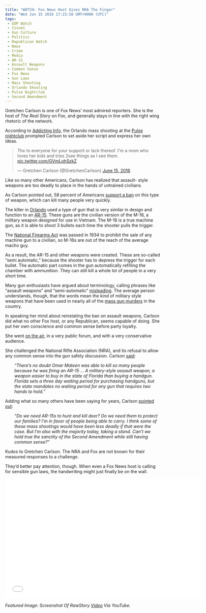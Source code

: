 ```yaml
---
title: "WATCH: Fox News Host Gives NRA The Finger"
date: "Wed Jun 15 2016 17:23:58 GMT+0000 (UTC)"
tags: 
 - GOP Watch
 - Issues
 - Gun Culture
 - Politics
 - Republican Watch
 - News
 - Crime
 - Media
 - AR-15
 - Assault Weapons
 - Common Sense
 - Fox News
 - Gun Laws
 - Mass Shooting
 - Orlando Shooting
 - Pulse Nightclub
 - Second Amendment
---
```

<p><!-- Quick Adsense WordPress Plugin: http://quicksense.net/ --></p><p>Gretchen Carlson is one of Fox News&#x2019; most admired reporters. She is the host of <em>The Real Story</em> on Fox, and generally stays in line with the right wing rhetoric of&#xA0;the network.</p><p>According to <a href="http://addictinginfo.org/2016/06/14/watch-fox-host-unexpectedly-declares-support-of-assault-weapon-ban-on-the-air/" onclick="__gaTracker(&apos;send&apos;, &apos;event&apos;, &apos;outbound-article&apos;, &apos;http://addictinginfo.org/2016/06/14/watch-fox-host-unexpectedly-declares-support-of-assault-weapon-ban-on-the-air/&apos;, &apos;Addicting Info&apos;);">Addicting Info</a>, the Orlando mass shooting at the <a href="http://www.liberalamerica.org/2016/06/12/50-confirmed-dead-53-wounded-worst-mass-shooting-us-history/" target="_blank">Pulse nightclub</a> prompted Carlson to set aside her script and&#xA0;express her own ideas.</p><blockquote class="twitter-tweet" data-width="500"><p lang="en" dir="ltr">Thx to everyone for your support or lack thereof. I&apos;m a mom who loves her kids and tries 2see things as I see them. <a href="https://t.co/GVmLohSzkZ" onclick="__gaTracker(&apos;send&apos;, &apos;event&apos;, &apos;outbound-article&apos;, &apos;https://t.co/GVmLohSzkZ&apos;, &apos;pic.twitter.com/GVmLohSzkZ&apos;);">pic.twitter.com/GVmLohSzkZ</a></p>
<p>&#x2014; Gretchen Carlson (@GretchenCarlson) <a href="https://twitter.com/GretchenCarlson/status/742897788908867584" onclick="__gaTracker(&apos;send&apos;, &apos;event&apos;, &apos;outbound-article&apos;, &apos;https://twitter.com/GretchenCarlson/status/742897788908867584&apos;, &apos;June 15, 2016&apos;);">June 15, 2016</a></p></blockquote><p><script async src="//platform.twitter.com/widgets.js" charset="utf-8"></script></p><p>Like so many other Americans, Carlson has realized that assault- style weapons are too deadly to place in the hands of untrained civilians.</p><p>As Carlson pointed out, 58 percent of Americans <a href="https://www.qu.edu/news-and-events/quinnipiac-university-poll/national/release-detail?ReleaseID=2312&amp;oRef=twitterfeed" onclick="__gaTracker(&apos;send&apos;, &apos;event&apos;, &apos;outbound-article&apos;, &apos;https://www.qu.edu/news-and-events/quinnipiac-university-poll/national/release-detail?ReleaseID=2312&amp;oRef=twitterfeed&apos;, &apos;support a ban&apos;);">support a ban</a> on this type of weapon, which can kill many people very&#xA0;quickly.</p><p>The killer in <a href="http://www.liberalamerica.org/2016/06/12/nra-bribed-45-senators-helped-cause-orlando-massacre/" target="_blank">Orlando</a> used a type of gun that is very similar in design and function to&#xA0;an <a href="http://www.vox.com/2016/6/14/11924544/ar-15-orlando-assault-weapons" onclick="__gaTracker(&apos;send&apos;, &apos;event&apos;, &apos;outbound-article&apos;, &apos;http://www.vox.com/2016/6/14/11924544/ar-15-orlando-assault-weapons&apos;, &apos;AR-15&apos;);">AR-15</a>. These guns&#xA0;are the civilian version of the M-16, a military weapon&#xA0;designed for use in Vietnam. The M-16 is a true machine gun, as it is able to shoot 3&#xA0;bullets each time the shooter pulls&#xA0;the trigger.</p><p>The <a href="http://www.vox.com/2016/6/14/11924544/ar-15-orlando-assault-weapons" onclick="__gaTracker(&apos;send&apos;, &apos;event&apos;, &apos;outbound-article&apos;, &apos;http://www.vox.com/2016/6/14/11924544/ar-15-orlando-assault-weapons&apos;, &apos;National Firearms Act&apos;);">National Firearms Act</a> was&#xA0;passed in 1934 to prohibit the sale of any machine gun to a civilian, so M-16s are out of the reach of the average macho guy.</p><p>As a result, the AR-15 and other weapons were created. These are so-called &#x201C;semi automatic,&#x201D; because the shooter has to depress the trigger for each bullet. The automatic part comes in the gun automatically refilling the chamber with ammunition. They can still kill a whole lot of people in a very short time.</p><p>Many gun enthusiasts have argued about terminology, calling phrases like &#x201C;assault weapons&#x201D; and &#x201C;semi-automatic&#x201D; <a href="http://www.thefirearmblog.com/blog/2015/12/19/its-time-to-retire-the-term-assault-rifle/" onclick="__gaTracker(&apos;send&apos;, &apos;event&apos;, &apos;outbound-article&apos;, &apos;http://www.thefirearmblog.com/blog/2015/12/19/its-time-to-retire-the-term-assault-rifle/&apos;, &apos;misleading&apos;);">misleading</a>. The average person understands, though, that the words mean the kind of military style weapons that have been&#xA0;used in nearly all of the <a href="http://www.vox.com/2016/6/14/11924544/ar-15-orlando-assault-weapons" onclick="__gaTracker(&apos;send&apos;, &apos;event&apos;, &apos;outbound-article&apos;, &apos;http://www.vox.com/2016/6/14/11924544/ar-15-orlando-assault-weapons&apos;, &apos;mass gun murders&apos;);">mass gun murders</a> in the country.</p><p>In speaking her mind about reinstating the ban on assault weapons, Carlson did what no other&#xA0;Fox host, or&#xA0;any Republican, seems capable of doing. She put her own conscience and common sense before party loyalty.</p><p>She went <a href="https://www.youtube.com/watch?v=FnQdAxmePVw&amp;feature=youtu.be&amp;ab_channel=RawStory" onclick="__gaTracker(&apos;send&apos;, &apos;event&apos;, &apos;outbound-article&apos;, &apos;https://www.youtube.com/watch?v=FnQdAxmePVw&amp;feature=youtu.be&amp;ab_channel=RawStory&apos;, &apos;on the air&apos;);">on the air</a>, in a very public forum, and with a very conservative audience.</p><p>She challenged the National Rifle Association (NRA), and its refusal to allow any common sense into the gun safety discussion. Carlson <a href="http://addictinginfo.org/2016/06/14/watch-fox-host-unexpectedly-declares-support-of-assault-weapon-ban-on-the-air/" onclick="__gaTracker(&apos;send&apos;, &apos;event&apos;, &apos;outbound-article&apos;, &apos;http://addictinginfo.org/2016/06/14/watch-fox-host-unexpectedly-declares-support-of-assault-weapon-ban-on-the-air/&apos;, &apos;said&apos;);">said</a>:</p><p class="p1" style="padding-left: 30px;"><em>&#x201C;There&#x2019;s no doubt Omar Mateen was able to kill so many people because he was firing an AR-15 &#x2026; A military-style assault weapon, a weapon easier to buy in the state of Florida than buying a handgun. Florida sets a three day waiting period for purchasing handguns, but the state mandates no waiting period for any gun that requires two hands to hold.&#x201D;</em></p><p><!-- Quick Adsense WordPress Plugin: http://quicksense.net/ --></p><p class="p1">Adding&#xA0;what so many others have been saying for years, Carlson <a href="http://addictinginfo.org/2016/06/14/watch-fox-host-unexpectedly-declares-support-of-assault-weapon-ban-on-the-air/" onclick="__gaTracker(&apos;send&apos;, &apos;event&apos;, &apos;outbound-article&apos;, &apos;http://addictinginfo.org/2016/06/14/watch-fox-host-unexpectedly-declares-support-of-assault-weapon-ban-on-the-air/&apos;, &apos;pointed out&apos;);">pointed out</a>:</p><p class="p1" style="padding-left: 30px;"><em>&#x201C;Do we need AR-15s to hunt and kill deer? Do we need them to protect our families? I&#x2019;m in favor of people being able to carry. I think some of these mass shootings would have been less deadly if that were the case. But I&#x2019;m also with the majority today, taking a stand. Can&#x2019;t we hold true the sanctity of the Second Amendment while still having common sense?&#x201D;</em></p><p class="p1">Kudos to Gretchen Carlson. The NRA and Fox are not known for their measured responses to a challenge.</p><p class="p1">They&#x2019;d better pay attention, though. When even a Fox News host is calling for sensible gun laws, the handwriting might just finally be on the wall.</p><p><span class="embed-youtube" style="text-align:center; display: block;"><iframe class="youtube-player" type="text/html" width="640" height="390" src="//www.youtube.com/embed/FnQdAxmePVw?version=3&amp;rel=1&amp;fs=1&amp;autohide=2&amp;showsearch=0&amp;showinfo=1&amp;iv_load_policy=1&amp;wmode=transparent" allowfullscreen="true" style="border:0;"></iframe></span></p><p><em>Featured Image:&#xA0;Screenshot Of RawStory <a href="https://youtu.be/FnQdAxmePVw" onclick="__gaTracker(&apos;send&apos;, &apos;event&apos;, &apos;outbound-article&apos;, &apos;https://youtu.be/FnQdAxmePVw&apos;, &apos;Video&apos;);">Video</a> Via&#xA0;YouTube.</em></p><div style="font-size:0px;height:0px;line-height:0px;margin:0;padding:0;clear:both"></div>
